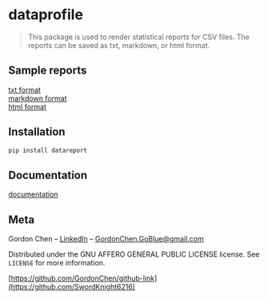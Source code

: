 # dataprofile
> This package is used to render statistical reports for CSV files. The reports can be saved as txt, markdown, or html format.

## Sample reports

[txt format](sample_reports/titanic/report_titanic.txt)  
[markdown format](sample_reports/titanic/report_titanic.md)  
[html format](sample_reports/titanic/report_titanic.html)  

## Installation

```sh
pip install datareport
```
## Documentation

[documentation](docs/build/html/index.html)

## Meta

Gordon Chen – [LinkedIn](https://www.linkedin.com/in/gordonchendatascientist/) – GordonChen.GoBlue@gmail.com

Distributed under the GNU AFFERO GENERAL PUBLIC LICENSE license. See ``LICENSE`` for more information.

[https://github.com/GordonChen/github-link](https://github.com/SwordKnight6216)